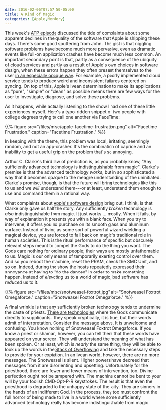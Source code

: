 ```yaml
---
date: 2016-02-06T07:57:50-05:00
title: A Kind of Magic
categories: [Apple,Nerdery]
---
```


This week's [ATP episode](http://atp.fm/episodes/155) discussed the tide of complaints about some apparent declines in the quality of the software that Apple is shipping these days. There's some good sputtering from John. The gist is that niggling software problems have become much more pervasive, even as dramatic events like full-on application crashes have become much less common. An important secondary point is that, partly as a consequence of the ubiquity of cloud services and partly as a result of Apple's own choices in software design, when these errors happen they often present themselves to the user [in an especially opaque way](http://daringfireball.net/2016/02/apples_app_problem). For example, a poorly implemented cloud service tends to produce weird and inconsistent failures centered on syncing. On top of this, Apple's Ivean determination to make its applications as "pure", "simple" or "clean" as possible means there are few ways for the user to investigate, diagnose, and solve these problems. 

As it happens, while actually listening to the show I had one of these little experiences myself. Here's a typo-ridden snippet of two people with college degrees trying to call one another via FaceTime:

{{% figure src="/files/misc/apple-facetime-frustration.png" alt="Facetime Frustration." caption="Facetime Frustration." %}}

In keeping with the theme, this problem was local, irritating, seemingly random, and not an app-crasher. It's the combination of caprice and an inability to get a useful grip on the problem that's so annoying. 

Arthur C. Clarke's third law of prediction is, as you probably know, "Any sufficiently advanced technology is indistinguishable from magic". Clarke's premise is that the advanced technology _works_, but in so sophisticated a way that it becomes opaque to the meagre understanding of the uninitiated. Clarke's promise, though, is that the future will bring technologies like this to us and we _will_ understand them---or at least, understand them enough to use and command them in a rational way. 

What complaints about [Apple's software design](https://marco.org/2015/01/04/apple-lost-functional-high-ground) bring out, I think, is that Clarke only gave us half the story. Any sufficiently _broken_ technology is _also_ indistinguishable from magic. It just works ... mostly. When it fails, by way of explanation it presents you with a blank face. When you try to intervene, it offers you no purchase on its smooth glass and aluminum surface. Instead of living as some sort of powerful wizard wielding a magical device, you are forced to fall back on magic's traditional role in human societies. This is the ritual performance of specific but obscurely relevant steps meant to compel the Gods to do the thing you want. The Gods care nothing for ordinary people; their ways are mostly unfathomable to us. Magic is our only means of temporarily exerting control over them. And so you reboot the machine, reset the PRAM, check the SMC Unit, and so on. Indeed, during the show the hosts repeatedly expressed their annoyance at having to "do the dances" in order to make something happen. Instead of _elevating_ us to a world of magic, bad software has _reduced_ us to it.

{{% figure src="/files/misc/snotweasel-foxtrot.jpg" alt="Snotweasel Foxtrot Omegaforce." caption="Snotweasel Foxtrot Omegaforce." %}}

A final wrinkle is that any sufficiently broken technology tends to undermine the caste of priests. [There are technologies](http://jowett.web.cern.ch/jowett/EcoMACDOS.htm) where the Gods communicate directly to supplicants. They speak cryptically, it is true, but their words admit of interpretation. Consider the message above. It is unwelcome and confusing. You know nothing of Snotweasel Foxtrot Omegaforce. If you know a priest or shaman, however, you can tell them that these words have appeared on your screen. They will understand the meaning of what has been spoken. Or at least, which is _nearly_  the same thing, they will be able to look up the words in the [Stack of Overflowing](https://stackoverflow.com) and take the necessary steps to provide for your expiation. In an Ivean world, however, there are no more messages. The Snotweasel is silent. Higher powers have decreed that messages from it are disorienting and upsetting. Unfortunately for the priesthood, there are fewer and fewer means of intervention, too. Divine perfection ought not be tampered with. The machine cannot be bent to your will by your foolish CMD-Opt-P-R keystrokes. The result is that even the priesthood is degraded to the unhappy state of the laity. They are sinners in the hands of an indifferent God. In the process, they too must confront the full horror of being made to live in a world where some sufficiently advanced technology really has become indistinguishable from magic.
